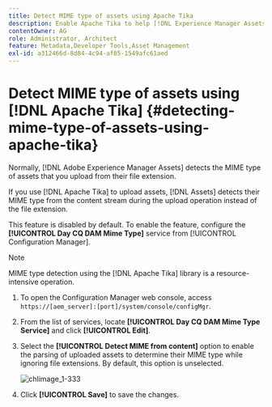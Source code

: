 ```yaml
---
title: Detect MIME type of assets using Apache Tika
description: Enable Apache Tika to help [!DNL Experience Manager Assets] detect the MIME type of assets from the content stream during the upload operation instead of the file extension.
contentOwner: AG
role: Administrator, Architect
feature: Metadata,Developer Tools,Asset Management
exl-id: a312466d-8d84-4c94-af85-1549afc61aed
---
```

# Detect MIME type of assets using [!DNL Apache Tika] {#detecting-mime-type-of-assets-using-apache-tika}

Normally, [!DNL Adobe Experience Manager Assets] detects the MIME type of assets that you upload from their file extension.

If you use [!DNL Apache Tika] to upload assets, [!DNL Assets] detects their MIME type from the content stream during the upload operation instead of the file extension.

This feature is disabled by default. To enable the feature, configure the **[!UICONTROL Day CQ DAM Mime Type]** service from [!UICONTROL Configuration Manager].

>[!NOTE]
>
>MIME type detection using the [!DNL Apache Tika] library is a resource-intensive operation.

1. To open the Configuration Manager web console, access `https://[aem_server]:[port]/system/console/configMgr`.

1. From the list of services, locate **[!UICONTROL Day CQ DAM Mime Type Service]** and click **[!UICONTROL Edit]**.

1. Select the **[!UICONTROL Detect MIME from content]** option to enable the parsing of uploaded assets to determine their MIME type while ignoring file extensions. By default, this option is unselected.

   ![chlimage_1-333](assets/chlimage_1-333.png)

1. Click **[!UICONTROL Save]** to save the changes.
